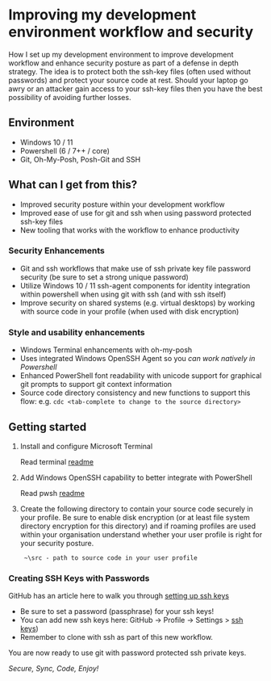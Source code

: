 # Improving my development environment workflow and security

How I set up my development environment to improve development workflow and enhance security posture as part of a defense in depth strategy. The idea is to protect both the ssh-key files (often used without passwords) and protect your source code at rest. Should your laptop go awry or an attacker gain access to your ssh-key files then you have the best possibility of avoiding further losses.

## Environment

- Windows 10 / 11
- Powershell (6 / 7++ / core)
- Git, Oh-My-Posh, Posh-Git and SSH

## What can I get from this?

- Improved security posture within your development workflow
- Improved ease of use for git and ssh when using password protected ssh-key files
- New tooling that works with the workflow to enhance productivity

### Security Enhancements

- Git and ssh workflows that make use of ssh private key file password security (be sure to set a strong unique password)
- Utilize Windows 10 / 11 ssh-agent components for identity integration within powershell when using git with ssh (and with ssh itself)
- Improve security on shared systems (e.g. virtual desktops) by working with source code in your profile (when used with disk encryption)

### Style and usability enhancements

- Windows Terminal enhancements with oh-my-posh
- Uses integrated Windows OpenSSH Agent so you _can work natively in Powershell_
- Enhanced PowerShell font readability with unicode support for graphical git prompts to support git context information
- Source code directory consistency and new functions to support this flow: e.g. ```cdc <tab-complete to change to the source directory>```

## Getting started

1. Install and configure Microsoft Terminal

    Read terminal [readme](/terminal/readme.md)
1. Add Windows OpenSSH capability to better integrate with PowerShell

   Read pwsh [readme](/pwsh/readme.md)

1. Create the following directory to contain your source code securely in your profile. Be sure to enable disk encryption (or at least file system directory encryption for this directory) and if roaming profiles are used within your organisation understand whether your user profile is right for your security posture.

   ```text
    ~\src - path to source code in your user profile
   ```

### Creating SSH Keys with Passwords

GitHub has an article here to walk you through [setting up ssh keys](https://docs.github.com/en/authentication/connecting-to-github-with-ssh/generating-a-new-ssh-key-and-adding-it-to-the-ssh-agent)

- Be sure to set a password (passphrase) for your ssh keys!
- You can add new ssh keys here: GitHub -> Profile -> Settings > [ssh keys](https://github.com/settings/keys))
- Remember to clone with ssh as part of this new workflow.
  
You are now ready to use git with password protected ssh private keys.
    
*Secure, Sync, Code, Enjoy!*
